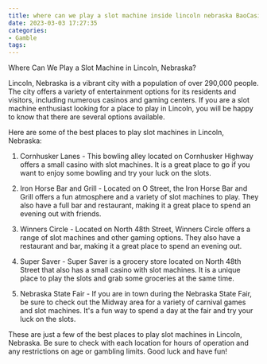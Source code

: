 ```yaml
---
title: where can we play a slot machine inside lincoln nebraska BaoCasino
date: 2023-03-03 17:27:35
categories:
- Gamble
tags:
---
```

Where Can We Play a Slot Machine in Lincoln, Nebraska?

Lincoln, Nebraska is a vibrant city with a population of over 290,000 people. The city offers a variety of entertainment options for its residents and visitors, including numerous casinos and gaming centers. If you are a slot machine enthusiast looking for a place to play in Lincoln, you will be happy to know that there are several options available.

Here are some of the best places to play slot machines in Lincoln, Nebraska:

1. Cornhusker Lanes - This bowling alley located on Cornhusker Highway offers a small casino with slot machines. It is a great place to go if you want to enjoy some bowling and try your luck on the slots.

2. Iron Horse Bar and Grill - Located on O Street, the Iron Horse Bar and Grill offers a fun atmosphere and a variety of slot machines to play. They also have a full bar and restaurant, making it a great place to spend an evening out with friends.

3. Winners Circle - Located on North 48th Street, Winners Circle offers a range of slot machines and other gaming options. They also have a restaurant and bar, making it a great place to spend an evening out.

4. Super Saver - Super Saver is a grocery store located on North 48th Street that also has a small casino with slot machines. It is a unique place to play the slots and grab some groceries at the same time.

5. Nebraska State Fair - If you are in town during the Nebraska State Fair, be sure to check out the Midway area for a variety of carnival games and slot machines. It's a fun way to spend a day at the fair and try your luck on the slots.

These are just a few of the best places to play slot machines in Lincoln, Nebraska. Be sure to check with each location for hours of operation and any restrictions on age or gambling limits. Good luck and have fun!